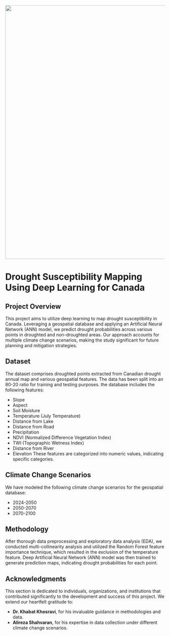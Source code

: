 <img src="images/DALL·E 2024-.webp" width="800"/>

# Drought Susceptibility Mapping Using Deep Learning for Canada

## Project Overview

This project aims to utilize deep learning to map drought susceptibility in Canada. Leveraging a geospatial database and applying an Artificial Neural Network (ANN) model, we predict drought probabilities across various points in droughted and non-droughted areas. Our approach accounts for multiple climate change scenarios, making the study significant for future planning and mitigation strategies.

## Dataset

The dataset comprises droughted points extracted from Canadian drought annual map and various geospatial features. The data has been split into an 80-20 ratio for training and testing purposes. the database includes the following features:
- Slope
- Aspect
- Soil Moisture
- Temperature (July Temperature)
- Distance from Lake
- Distance from Road
- Precipitation
- NDVI (Normalized Difference Vegetation Index)
- TWI (Topographic Wetness Index)
- Distance from River
- Elevation
These features are categorized into numeric values, indicating specific categories.

## Climate Change Scenarios

We have modeled the following climate change scenarios for the geospatial database:
- 2024-2050
- 2050-2070
- 2070-2100

## Methodology

After thorough data preprocessing and exploratory data analysis (EDA), we conducted multi-collinearity analysis and utilized the Random Forest feature importance technique, which resulted in the exclusion of the temperature feature. Deep Artificial Neural Network (ANN) model was then trained to generate prediction maps, indicating drought probabilities for each point.

## Acknowledgments

This section is dedicated to individuals, organizations, and institutions that contributed significantly to the development and success of this project. We extend our heartfelt gratitude to:

- **Dr. Khabat Khosravi**, for his invaluable guidance in methodologies and data.
- **Alireza Shahvaran**, for his expertise in data collection under different climate change scenarios.
